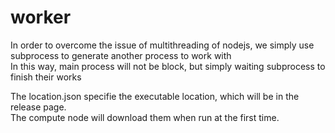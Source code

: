 # worker

In order to overcome the issue of multithreading of nodejs, we simply use subprocess to generate another process to work with\
In this way, main process will not be block, but simply waiting subprocess to finish their works

The location.json specifie the executable location, which will be in the release page.\
The compute node will download them when run at the first time.
